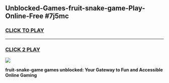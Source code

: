 
## Unblocked-Games-fruit-snake-game-Play-Online-Free #7j5mc
<h3>
<a href="https://us.freeplayer.one?title=fruit-snake-game&ref=10M">CLICK TO PLAY</a></h3>
<hr>

<h3>
<a href="https://us.freeplayer.one?title=fruit-snake-game&ref=10M">CLICK 2 PLAY</a>
  
</h3>

<a href="https://us.freeplayer.one?title=fruit-snake-game&ref=10M"><img src="https://clearcache.store/games.png"></a>


**fruit-snake-game games unblocked: Your Gateway to Fun and Accessible Online Gaming**
